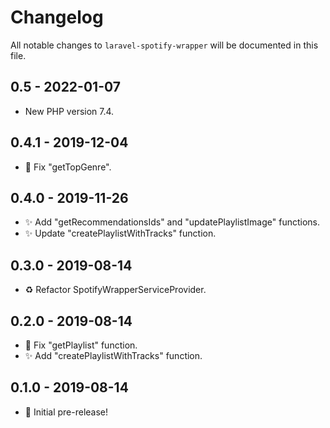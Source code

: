 # Changelog

All notable changes to `laravel-spotify-wrapper` will be documented in this file.
## 0.5 - 2022-01-07

- New PHP version 7.4.

## 0.4.1 - 2019-12-04

- 🐛 Fix "getTopGenre".

## 0.4.0 - 2019-11-26

- ✨ Add "getRecommendationsIds" and "updatePlaylistImage" functions.
- ✨ Update "createPlaylistWithTracks" function.

## 0.3.0 - 2019-08-14

- ♻️ Refactor SpotifyWrapperServiceProvider.

## 0.2.0 - 2019-08-14

- 🐛 Fix "getPlaylist" function.
- ✨ Add "createPlaylistWithTracks" function.

## 0.1.0 - 2019-08-14

- 🎉 Initial pre-release!
